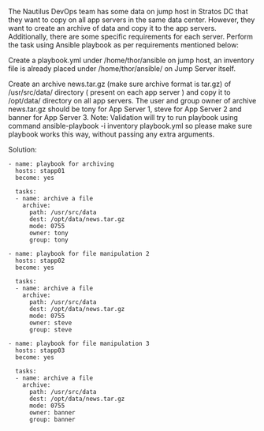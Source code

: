 The Nautilus DevOps team has some data on jump host in Stratos DC that they want to copy on all app servers in the same data center. However, they want to create an archive of data and copy it to the app servers. Additionally, there are some specific requirements for each server. Perform the task using Ansible playbook as per requirements mentioned below:

Create a playbook.yml under /home/thor/ansible on jump host, an inventory file is already placed under /home/thor/ansible/ on Jump Server itself.

Create an archive news.tar.gz (make sure archive format is tar.gz) of /usr/src/data/ directory ( present on each app server ) and copy it to /opt/data/ directory on all app servers. The user and group owner of archive news.tar.gz should be tony for App Server 1, steve for App Server 2 and banner for App Server 3.
Note: Validation will try to run playbook using command ansible-playbook -i inventory playbook.yml so please make sure playbook works this way, without passing any extra arguments.

Solution:

```
- name: playbook for archiving
  hosts: stapp01
  become: yes
  
  tasks:
  - name: archive a file     
    archive:
      path: /usr/src/data
      dest: /opt/data/news.tar.gz
      mode: 0755
      owner: tony
      group: tony

- name: playbook for file manipulation 2
  hosts: stapp02
  become: yes
  
  tasks:
  - name: archive a file
    archive:
      path: /usr/src/data
      dest: /opt/data/news.tar.gz
      mode: 0755
      owner: steve
      group: steve

- name: playbook for file manipulation 3
  hosts: stapp03
  become: yes
  
  tasks:
  - name: archive a file 
    archive:
      path: /usr/src/data
      dest: /opt/data/news.tar.gz
      mode: 0755
      owner: banner
      group: banner

```
